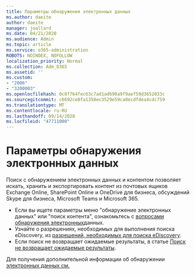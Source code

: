 ```yaml
---
title: Параметры обнаружения электронных данных
ms.author: daeite
author: daeite
manager: joallard
ms.date: 04/21/2020
ms.audience: Admin
ms.topic: article
ms.service: o365-administration
ROBOTS: NOINDEX, NOFOLLOW
localization_priority: Normal
ms.collection: Adm_O365
ms.assetid: ''
ms.custom:
- "2006"
- "3200003"
ms.openlocfilehash: 0c8f764fec63c7ad1ad690a9f9aef59d3652033c
ms.sourcegitcommit: c6692ce0fa1358ec3529e59ca0ecdfdea4cdc759
ms.translationtype: MT
ms.contentlocale: ru-RU
ms.lasthandoff: 09/14/2020
ms.locfileid: "47711000"
---
```

# <a name="ediscovery-settings"></a>Параметры обнаружения электронных данных

Поиск с обнаружением электронных данных и контентом позволяет искать, хранить и экспортировать контент из почтовых ящиков Exchange Online, SharePoint Online и OneDrive для бизнеса, обсуждений Skype для бизнеса, Microsoft Teams и Microsoft 365.

- Если вы ищете параметры меню "обнаружение электронных данных" или "поиск контента", ознакомьтесь с [вопросами обнаружения электронных](https://docs.microsoft.com/alchemyinsights/ediscovery-issues)данных.
- Узнайте о разрешениях, необходимых для выполнения поиска eDiscovery, из [разрешений, необходимых для поиска eDiscovery](https://docs.microsoft.com/alchemyinsights/permissions-required-for-ediscovery-searches).
- Если поиск не возвращает ожидаемые результаты, в статье [Поиск не возвращает ожидаемые результаты](https://docs.microsoft.com/alchemyinsights/search-not-returning-expected-results).

Для получения дополнительной информации об обнаружении [электронных данных см.](https://docs.microsoft.com/microsoft-365/compliance/ediscovery)
